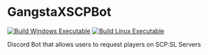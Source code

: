 # GangstaXSCPBot

[![Build Windows Executable](https://github.com/GangstaXwastaken/GangstaXSCPBot/actions/workflows/windows.yml/badge.svg)](https://github.com/GangstaXwastaken/GangstaXSCPBot/actions/workflows/windows.yml)
[![Build Linux Executable](https://github.com/GangstaXwastaken/GangstaXSCPBot/actions/workflows/linux.yml/badge.svg)](https://github.com/GangstaXwastaken/GangstaXSCPBot/actions/workflows/linux.yml)

Discord Bot that allows users to request players on SCP:SL Servers
